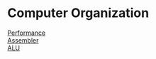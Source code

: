 # Computer Organization  
[Performance](performance.md)  
[Assembler](assemble.md)  
[ALU](ALU.md)  